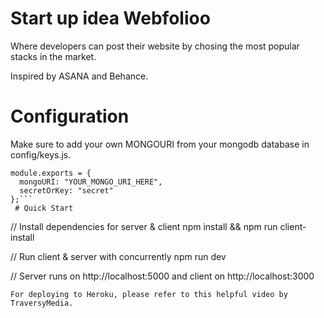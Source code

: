 # Start up idea Webfolioo

Where developers can post their website by chosing the most popular stacks in the market.

Inspired by ASANA and Behance.

# Configuration
Make sure to add your own MONGOURI from your mongodb database in config/keys.js.
```
module.exports = {
  mongoURI: "YOUR_MONGO_URI_HERE",
  secretOrKey: "secret"
};```
 # Quick Start
 ```
// Install dependencies for server & client
npm install && npm run client-install

// Run client & server with concurrently
npm run dev

// Server runs on http://localhost:5000 and client on http://localhost:3000
```
For deploying to Heroku, please refer to this helpful video by TraversyMedia.
